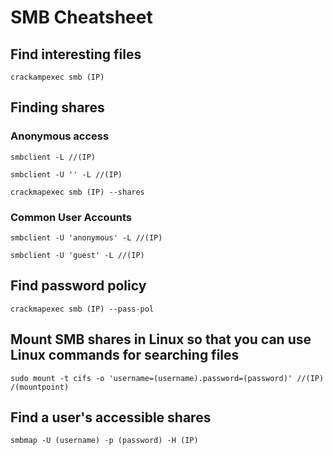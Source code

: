 # SMB Cheatsheet
## Find interesting files
`crackampexec smb (IP)`

## Finding shares
### Anonymous access
`smbclient -L //(IP)`

`smbclient -U '' -L //(IP)`

`crackmapexec smb (IP) --shares`

### Common User Accounts
`smbclient -U 'anonymous' -L //(IP)`

`smbclient -U 'guest' -L //(IP)`

## Find password policy
`crackmapexec smb (IP) --pass-pol`

## Mount SMB shares in Linux so that you can use Linux commands for searching files
`sudo mount -t cifs -o 'username=(username).password=(password)' //(IP) /(mountpoint)`

## Find a user's accessible shares
`smbmap -U (username) -p (password) -H (IP)`
